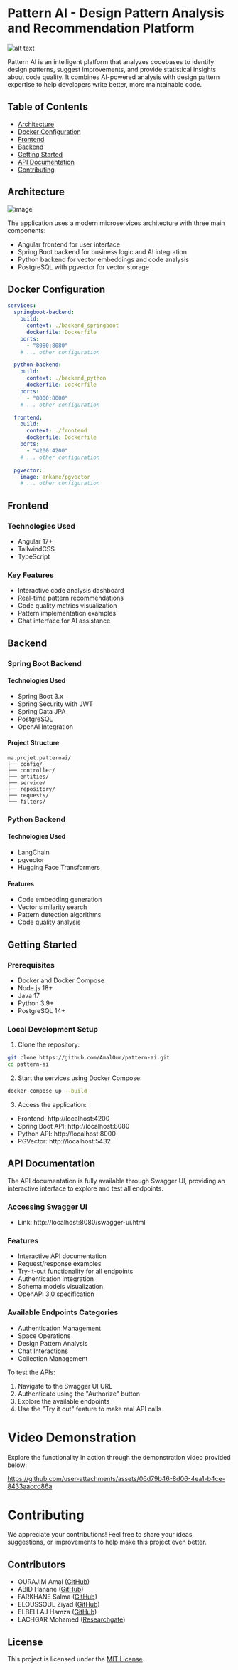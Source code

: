 # Pattern AI - Design Pattern Analysis and Recommendation Platform

![alt text](/frontend/src/assets/logo.png)

Pattern AI is an intelligent platform that analyzes codebases to identify design patterns, suggest improvements, and provide statistical insights about code quality. It combines AI-powered analysis with design pattern expertise to help developers write better, more maintainable code.

## Table of Contents

- [Architecture](#architecture)
- [Docker Configuration](#docker-configuration)
- [Frontend](#frontend)
- [Backend](#backend)
- [Getting Started](#getting-started)
- [API Documentation](#api-documentation)
- [Contributing](#contributing)

## Architecture
![image](https://github.com/user-attachments/assets/604048ab-f200-4bfa-8144-a88d6917c25b)

The application uses a modern microservices architecture with three main components:
- Angular frontend for user interface
- Spring Boot backend for business logic and AI integration
- Python backend for vector embeddings and code analysis
- PostgreSQL with pgvector for vector storage

## Docker Configuration

```yaml
services:
  springboot-backend:
    build: 
      context: ./backend_springboot
      dockerfile: Dockerfile
    ports:
      - "8080:8080"
    # ... other configuration

  python-backend:
    build: 
      context: ./backend_python
      dockerfile: Dockerfile
    ports:
      - "8000:8000"
    # ... other configuration

  frontend:
    build:
      context: ./frontend
      dockerfile: Dockerfile
    ports:
      - "4200:4200"
    # ... other configuration

  pgvector:
    image: ankane/pgvector
    # ... other configuration
```

## Frontend

### Technologies Used
- Angular 17+
- TailwindCSS
- TypeScript

### Key Features
- Interactive code analysis dashboard
- Real-time pattern recommendations
- Code quality metrics visualization
- Pattern implementation examples
- Chat interface for AI assistance

## Backend

### Spring Boot Backend

#### Technologies Used
- Spring Boot 3.x
- Spring Security with JWT
- Spring Data JPA
- PostgreSQL
- OpenAI Integration

#### Project Structure
```
ma.projet.patternai/
├── config/
├── controller/
├── entities/
├── service/
├── repository/
├── requests/
└── filters/
```

### Python Backend

#### Technologies Used
- LangChain
- pgvector
- Hugging Face Transformers

#### Features
- Code embedding generation
- Vector similarity search
- Pattern detection algorithms
- Code quality analysis

## Getting Started

### Prerequisites
- Docker and Docker Compose
- Node.js 18+
- Java 17
- Python 3.9+
- PostgreSQL 14+

### Local Development Setup

1. Clone the repository:
```bash
git clone https://github.com/AmalOur/pattern-ai.git
cd pattern-ai
```

2. Start the services using Docker Compose:
```bash
docker-compose up --build
```

3. Access the application:
- Frontend: http://localhost:4200
- Spring Boot API: http://localhost:8080
- Python API: http://localhost:8000
- PGVector: http://localhost:5432

## API Documentation

The API documentation is fully available through Swagger UI, providing an interactive interface to explore and test all endpoints.

### Accessing Swagger UI
- Link: http://localhost:8080/swagger-ui.html

### Features
- Interactive API documentation
- Request/response examples
- Try-it-out functionality for all endpoints
- Authentication integration
- Schema models visualization
- OpenAPI 3.0 specification

### Available Endpoints Categories
- Authentication Management
- Space Operations
- Design Pattern Analysis
- Chat Interactions
- Collection Management

To test the APIs:
1. Navigate to the Swagger UI URL
2. Authenticate using the "Authorize" button
3. Explore the available endpoints
4. Use the "Try it out" feature to make real API calls

# Video Demonstration

Explore the functionality in action through the demonstration video provided below:

https://github.com/user-attachments/assets/06d79b46-8d06-4ea1-b4ce-8433aaccd86a



# Contributing

We appreciate your contributions! Feel free to share your ideas, suggestions, or improvements to help make this project even better.

## Contributors
- OURAJIM Amal ([GitHub](https://github.com/amalour))
- ABID Hanane ([GitHub](https://github.com/hananabid24))
- FARKHANE Salma ([GitHub](https://github.com/salmafar))
- ELOUSSOUL Ziyad ([GitHub](https://github.com/zyadeloussoul))
- ELBELLAJ Hamza ([GitHub](https://github.com/hamzaelbellaj))
- LACHGAR Mohamed ([Researchgate](https://www.researchgate.net/profile/Mohamed-Lachgar))

## License

This project is licensed under the [MIT License](LICENSE).
